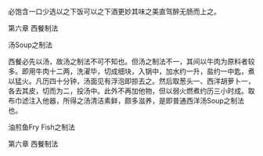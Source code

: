 必饱含一口少选以之下饭可以之下酒更妙其味之美直驾醉无肠而上之。

第六章 西餐制法

汤Soup之制法

西餐必先以汤，故汤之制法不可不知也。但汤之制法不一，其间以牛肉为原料者较多。即用牛肉十二两，洗濯毕，切成细块，入锅中，加水约一升，盐约一中匙，煮以猛火。凡历四十分钟，汤面见有浮泡即掠去之。然后取葱头一、西洋胡萝卜一，各去其皮，切而为二，投汤中。此外不再加他物，但以弱火燃煮约历三小时成。取布巾滤注入他器，所得之汤清洁素鲜，颇多滋养，是即普通西洋汤Soup之制法也。

油煎鱼Fry Fish之制法

第六章 西餐制法